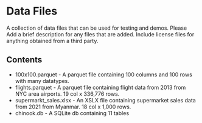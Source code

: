 # Data Files
A collection of data files that can be used for testing and demos. Please Add a brief description for any files that are added. Include license files for anything obtained from a third party.

## Contents
* 100x100.parquet - A parquet file containing 100 columns and 100 rows with many datatypes.
* flights.parquet - A parquet file containing flight data from 2013 from NYC area airports. 19 col x 336,776 rows.
* supermarkt_sales.xlsx - An XSLX file containing supermarket sales data from 2021 from Myanmar.  18 col x 1,000 rows.
* chinook.db - A SQLite db containing 11 tables
